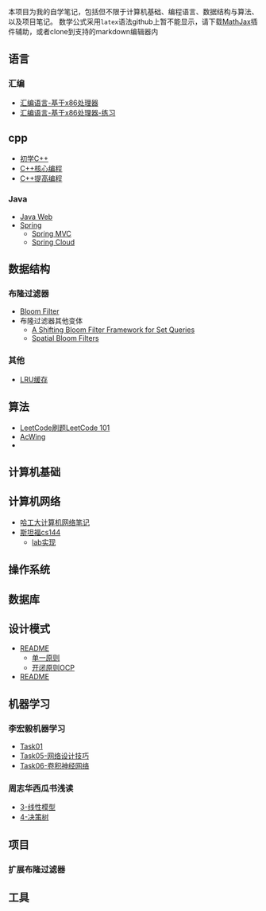 本项目为我的自学笔记，包括但不限于计算机基础、编程语言、数据结构与算法、以及项目笔记。
数学公式采用`latex`语法github上暂不能显示，请下载[MathJax](https://chrome.google.com/webstore/detail/mathjax-plugin-for-github/ioemnmodlmafdkllaclgeombjnmnbima)插件辅助，或者clone到支持的markdown编辑器内

## 语言

### 汇编
- [汇编语言-基于x86处理器](lang/assembly/汇编语言-基于x86处理器.md)
- [汇编语言-基于x86处理器-练习](lang/assembly/汇编语言-基于x86处理器-练习.md)

## cpp
- [初学C++](lang/cpp/初学C++.md)
- [C++核心编程](lang/cpp/C++核心编程.md)
- [C++提高编程](lang/cpp/C++提高编程.md)


### Java

- [Java Web](lang/Java/Java%20Web.md)
- [Spring](lang/Java/spring/Spring.md)
	- [Spring MVC](lang/Java/spring/SpringMVC.md)
	- [Spring Cloud](lang/Java/spring/spring-cloud/README.md)



## 数据结构

### 布隆过滤器
- [Bloom Filter](data-structure/bloom-filter/Bloom%20Filter.md)
- 布隆过滤器其他变体
	- [A Shifting Bloom Filter Framework for Set Queries](data-structure/bloom-filter/ShiftingBF/A%20Shifting%20Bloom%20Filter%20Framework%20for%20Set%20Queries.md)
	- [Spatial Bloom Filters](data-structure/bloom-filter/Spatial%20Bloom%20Filters.md)

### 其他
- [LRU缓存](data-structure/LRU缓存.md)

## 算法

- [LeetCode刷题LeetCode 101](algo/leetcode/LeetCode%20101.md)
- [AcWing](algo/acwing/README.md)
- 


## 计算机基础

## 计算机网络

- [哈工大计算机网络笔记](cnet/哈工大/README.md)
- [斯坦福cs144](cnet/cs144/cs144%20Introdiction.md)
	- [lab实现](cnet/cs144/cs144%20Introdiction.md#Lab实现)


## 操作系统


## 数据库



## 设计模式

- [README](design-pattern/README.md#设计原则)
	- [单一原则](design-pattern/单一原则.md)
	- [开闭原则OCP](design-pattern/开闭原则OCP.md)
- [README](design-pattern/README.md#常见设计模式)



## 机器学习

### 李宏毅机器学习
- [Task01](ai/LeeML/Task01.md)
- [Task05-网络设计技巧](ai/LeeML/Task05-网络设计技巧.md)
- [Task06-卷积神经网络](ai/LeeML/Task06-卷积神经网络.md)

### 周志华西瓜书浅读

- [3-线性模型](ai/watermelon/3-线性模型.md)
- [4-决策树](ai/watermelon/4-决策树.md)


## 项目

### 扩展布隆过滤器



## 工具